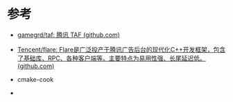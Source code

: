 # 参考

- [gamegrd/taf: 腾讯 TAF (github.com)](https://github.com/gamegrd/taf)

- [Tencent/flare: Flare是广泛投产于腾讯广告后台的现代化C++开发框架，包含了基础库、RPC、各种客户端等。主要特点为易用性强、长尾延迟低。 (github.com)](https://github.com/Tencent/flare)

- cmake-cook 

- 

